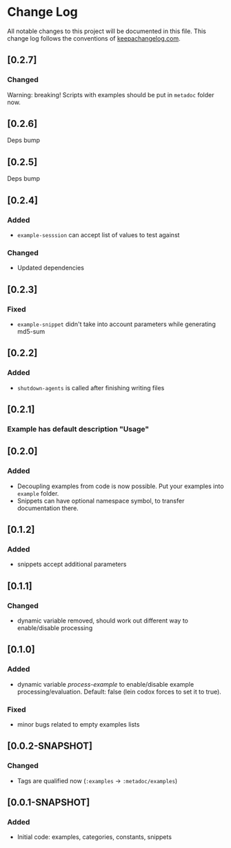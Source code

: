 # Change Log
All notable changes to this project will be documented in this file. This change log follows the conventions of [keepachangelog.com](http://keepachangelog.com/).

## [0.2.7]

### Changed

Warning: breaking! Scripts with examples should be put in `metadoc` folder now.

## [0.2.6]

Deps bump

## [0.2.5]

Deps bump

## [0.2.4]

### Added

* `example-sesssion` can accept list of values to test against

### Changed

* Updated dependencies

## [0.2.3]

### Fixed

* `example-snippet` didn't take into account parameters while generating md5-sum

## [0.2.2]

### Added

* `shutdown-agents` is called after finishing writing files

## [0.2.1]

### Example has default description "Usage"

## [0.2.0]

### Added

* Decoupling examples from code is now possible. Put your examples into `example` folder.
* Snippets can have optional namespace symbol, to transfer documentation there.

## [0.1.2]

### Added

* snippets accept additional parameters

## [0.1.1]

### Changed

* dynamic variable removed, should work out different way to enable/disable processing

## [0.1.0]

### Added

* dynamic variable *process-example* to enable/disable example processing/evaluation. Default: false (lein codox forces to set it to true).

### Fixed

* minor bugs related to empty examples lists

## [0.0.2-SNAPSHOT]

### Changed

- Tags are qualified now (`:examples` -> `:metadoc/examples`)

## [0.0.1-SNAPSHOT]

### Added
- Initial code: examples, categories, constants, snippets

